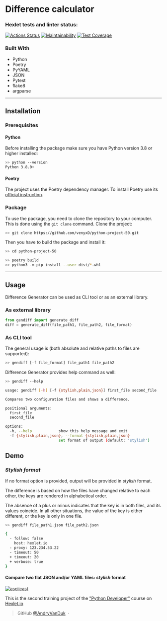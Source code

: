 # Difference calculator

### Hexlet tests and linter status:
[![Actions Status](https://github.com/AndryVanDuk/python-project-50/workflows/hexlet-check/badge.svg)](https://github.com/AndryVanDuk/python-project-50/actions)
[![Maintainability](https://api.codeclimate.com/v1/badges/d88097284907373d4fdf/maintainability)](https://codeclimate.com/github/AndryVanDuk/python-project-50/maintainability)
[![Test Coverage](https://api.codeclimate.com/v1/badges/d88097284907373d4fdf/test_coverage)](https://codeclimate.com/github/AndryVanDuk/python-project-50/test_coverage)

### Built With

* Python
* Poetry
* PyYAML
* JSON
* Pytest
* flake8
* argparse
---
## Installation

### Prerequisites

#### Python

Before installing the package make sure you have Python version 3.8 or higher installed:

```bash
>> python --version
Python 3.8.0+
```

#### Poetry

The project uses the Poetry dependency manager. To install Poetry use its [official instruction](https://python-poetry.org/docs/#installation).

### Package

To use the package, you need to clone the repository to your computer. This is done using the ```git clone``` command. Clone the project:

```bash
>> git clone https://github.com/venyxD/python-project-50.git
```

Then you have to build the package and install it:

```bash
>> cd python-project-50
```

```bash
>> poetry build
>> python3 -m pip install --user dist/*.whl
```

---

## Usage

Difference Generator can be used as CLI tool or as an external library.

### As external library

```python
from gendiff import generate_diff
diff = generate_diff(file_path1, file_path2, file_format)
```

### As CLI tool

The general usage is (both absolute and relative paths to files are supported):

```bash
>> gendiff [-f file_format] file_path1 file_path2
```

Difference Generator provides help command as well:

```bash
>> gendiff --help

usage: gendiff [-h] [-f {stylish,plain,json}] first_file second_file

Compares two configuration files and shows a difference.

positional arguments:
  first_file
  second_file

options:
  -h, --help            show this help message and exit
  -f {stylish,plain,json}, --format {stylish,plain,json}
                        set format of output (default: 'stylish')
```
## Demo

### _Stylish format_

If no format option is provided, output will be provided in _stylish_ format.

The difference is based on how the files have changed relative to each other, the keys are rendered in alphabetical order.

The absence of a plus or minus indicates that the key is in both files, and its values coincide. In all other situations, the value of the key is either different, or the key is only in one file.

```bash
>> gendiff file_path1.json file_path2.json

{
  - follow: false
    host: hexlet.io
  - proxy: 123.234.53.22
  - timeout: 50
  + timeout: 20
  + verbose: true
}
```

#### Compare two flat JSON and/or YAML files: _stylish_ format

[![asciicast](https://asciinema.org/a/585657.svg)](https://asciinema.org/a/585657)



This is the second training project of the ["Python Developer"](https://ru.hexlet.io/programs/python) course on [Hexlet.io](https://hexlet.io)

> GitHub [@AndryVanDuk](https://github.com/AndryVanDuk) &nbsp;&middot;&nbsp;
